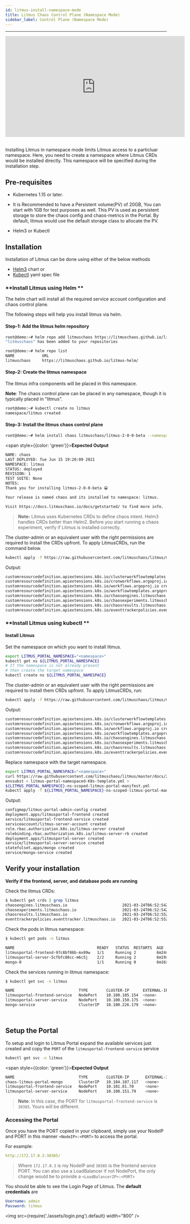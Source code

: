 ```yaml
---
id: litmus-install-namespace-mode
title: Litmus Chaos Control Plane (Namespace Mode)
sidebar_label: Control Plane (Namespace Mode)
---
```


---

<iframe width="560" height="315" src="https://www.youtube.com/embed/rOrKegj5ePI" frameborder="0" allow="accelerometer; autoplay; clipboard-write; encrypted-media; gyroscope; picture-in-picture" allowfullscreen></iframe>
<br />
<br />

Installing Litmus in namespace mode limits Litmus access to a particluar namespace. Here, you need to create a namespace where Litmus CRDs would be installed directly. This namespace will be specified during the installation step.

## Pre-requisites

- Kubernetes 1.15 or later.
  ​
- It is Recommended to have a Persistent volume(PV) of 20GB, You can start with 1GB for test purposes as well. This PV is used as persistent storage to store the chaos config and chaos-metrics in the Portal. By default, litmus would use the default storage class to allocate the PV.

- Helm3 or Kubectl

## Installation

Installation of Litmus can be done using either of the below methods

- [Helm3](#helm_install) chart or
- [Kubectl](#kubectl_install) yaml spec file

### <a name="kubectl_install"> </a>**Install Litmus using Helm **

The helm chart will install all the required service account configuration and chaos control plane.

The following steps will help you install litmus via helm.

#### Step-1: Add the litmus helm repository

```bash
root@demo:~# helm repo add litmuschaos https://litmuschaos.github.io/litmus-helm/
"litmuschaos" has been added to your repositories
```

```bash
root@demo:~# helm repo list
NAME            URL
litmuschaos     https://litmuschaos.github.io/litmus-helm/
```

#### Step-2: Create the litmus namespace

The litmus infra components will be placed in this namespace.

**Note**: The chaos control plane can be placed in any namespace, though it is typically placed in "litmus".

```bash
root@demo:~# kubectl create ns litmus
namespace/litmus created
```

#### Step-3: Install the litmus chaos control plane

```bash
root@demo:~# helm install chaos litmuschaos/litmus-2-0-0-beta --namespace=litmus --devel --set portalScope=namespace
```

<span style={{color: 'green'}}><b>Expected Output</b></span>

```bash
NAME: chaos
LAST DEPLOYED: Tue Jun 15 19:20:09 2021
NAMESPACE: litmus
STATUS: deployed
REVISION: 1
TEST SUITE: None
NOTES:
Thank you for installing litmus-2-0-0-beta 😀

Your release is named chaos and its installed to namespace: litmus.

Visit https://docs.litmuschaos.io/docs/getstarted/ to find more info.

```

> **Note:** Litmus uses Kubernetes CRDs to define chaos intent. Helm3 handles CRDs better than Helm2. Before you start running a chaos experiment, verify if Litmus is installed correctly.

The cluster-admin or an equivalent user with the right permissions are required to install the CRDs upfront. To apply LitmusCRDs, run the command below.

```bash
kubectl apply -f https://raw.githubusercontent.com/litmuschaos/litmus/master/litmus-portal/litmus-portal-crds.yml
```

Output:

```bash
customresourcedefinition.apiextensions.k8s.io/clusterworkflowtemplates.argoproj.io created
customresourcedefinition.apiextensions.k8s.io/cronworkflows.argoproj.io created
customresourcedefinition.apiextensions.k8s.io/workflows.argoproj.io created
customresourcedefinition.apiextensions.k8s.io/workflowtemplates.argoproj.io created
customresourcedefinition.apiextensions.k8s.io/chaosengines.litmuschaos.io created
customresourcedefinition.apiextensions.k8s.io/chaosexperiments.litmuschaos.io created
customresourcedefinition.apiextensions.k8s.io/chaosresults.litmuschaos.io created
customresourcedefinition.apiextensions.k8s.io/eventtrackerpolicies.eventtracker.litmuschaos.io created
```

### <a name="kubectl_install"> </a>**Install Litmus using kubectl **

#### **Install Litmus**

Set the namespace on which you want to install litmus.

```bash
export LITMUS_PORTAL_NAMESPACE="<namespace>"
kubectl get ns ${LITMUS_PORTAL_NAMESPACE}
# If the namespace is not already present
# then create the target namespace
kubectl create ns ${LITMUS_PORTAL_NAMESPACE}
```

The cluster-admin or an equivalent user with the right permissions are required to install them CRDs upfront. To apply LitmusCRDs, run:

```bash
kubectl apply -f https://raw.githubusercontent.com/litmuschaos/litmus/master/litmus-portal/litmus-portal-crds.yml
```

Output:

```bash
customresourcedefinition.apiextensions.k8s.io/clusterworkflowtemplates.argoproj.io created
customresourcedefinition.apiextensions.k8s.io/cronworkflows.argoproj.io created
customresourcedefinition.apiextensions.k8s.io/workflows.argoproj.io created
customresourcedefinition.apiextensions.k8s.io/workflowtemplates.argoproj.io created
customresourcedefinition.apiextensions.k8s.io/chaosengines.litmuschaos.io created
customresourcedefinition.apiextensions.k8s.io/chaosexperiments.litmuschaos.io created
customresourcedefinition.apiextensions.k8s.io/chaosresults.litmuschaos.io created
customresourcedefinition.apiextensions.k8s.io/eventtrackerpolicies.eventtracker.litmuschaos.io created
```

Replace namespace with the target namespace.

```bash
export LITMUS_PORTAL_NAMESPACE="<namespace>"
curl https://raw.githubusercontent.com/litmuschaos/litmus/master/docs/2.0.0-Beta/litmus-namespaced-2.0.0-Beta.yaml --output litmus-portal-namespaced-K8s-template.yml
envsubst < litmus-portal-namespaced-K8s-template.yml >
${LITMUS_PORTAL_NAMESPACE}-ns-scoped-litmus-portal-manifest.yml
kubectl apply -f ${LITMUS_PORTAL_NAMESPACE}-ns-scoped-litmus-portal-manifest.yml -n ${LITMUS_PORTAL_NAMESPACE}
```

Output:

```bash
configmap/litmus-portal-admin-config created
deployment.apps/litmusportal-frontend created
service/litmusportal-frontend-service created
serviceaccount/litmus-server-account created
role.rbac.authorization.k8s.io/litmus-server created
rolebinding.rbac.authorization.k8s.io/litmus-server-rb created
deployment.apps/litmusportal-server created
service/litmusportal-server-service created
statefulset.apps/mongo created
service/mongo-service created
```

## **Verify your installation**

**Verify if the frontend, server, and database pods are running**

Check the litmus CRDs:

  ```bash
  $ kubectl get crds | grep litmus
  chaosengines.litmuschaos.io                        2021-03-24T06:52:54Z
  chaosexperiments.litmuschaos.io                    2021-03-24T06:52:54Z
  chaosresults.litmuschaos.io                        2021-03-24T06:52:55Z
  eventtrackerpolicies.eventtracker.litmuschaos.io   2021-03-24T06:52:55Z

  ```

Check the pods in litmus namespace:

  ```bash
  $ kubectl get pods -n litmus

  NAME                                    READY   STATUS  RESTARTS  AGE
  litmusportal-frontend-97c8bf86b-mx89w   1/1     Running 2         6m24s
  litmusportal-server-5cfbfc88cc-m6c5j    2/2     Running 2         6m19s
  mongo-0                                 1/1     Running 0         6m16s
  ```

Check the services running in litmus namespace:

  ```bash
  $ kubectl get svc -n litmus

  NAME                            TYPE        CLUSTER-IP      EXTERNAL-IP PORT(S)                       AGE
  litmusportal-frontend-service   NodePort    10.100.105.154  <none>      9091:30229/TCP                7m14s
  litmusportal-server-service     NodePort    10.100.150.175  <none>      9002:30479/TCP,9003:31949/TCP 7m8s
  mongo-service                   ClusterIP   10.100.226.179  <none>      27017/TCP                     7m6s
  ```

<br />

## **Setup the Portal**

To setup and login to Litmus Portal expand the available services just created and copy the `PORT` of the `litmusportal-frontend-service` service

```bash
kubectl get svc -n litmus
```

<span style={{color: 'green'}}><b>Expected Output</b></span>

```bash
NAME                            TYPE        CLUSTER-IP       EXTERNAL-IP   PORT(S)                         AGE
chaos-litmus-portal-mongo       ClusterIP   10.104.107.117   <none>        27017/TCP                       2m
litmusportal-frontend-service   NodePort    10.101.81.70     <none>        9091:30385/TCP                  2m
litmusportal-server-service     NodePort    10.108.151.79    <none>        9002:32456/TCP,9003:31160/TCP   2m
```

> **Note**: In this case, the PORT for `litmusportal-frontend-service` is `30385`. Yours will be different.

### **Accessing the Portal**

Once you have the PORT copied in your clipboard, simply use your NodeIP and PORT in this manner `<NodeIP>:<PORT>` to access the portal.

For example:

```yaml
http://172.17.0.3:30385/
```

> Where `172.17.0.3` is my NodeIP and `30385` is the frontend service PORT. You can also use a LoadBalancer if not NodePort, the only change would be to provide a `<LoadBalancerIP>:<PORT>`

You should be able to see the Login Page of Litmus. The **default credentials** are

```yaml
Username: admin
Password: litmus
```

<img src={require('./assets/login.png').default} width="800" />
